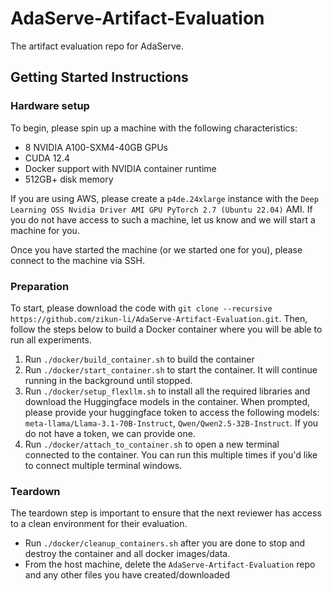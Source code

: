 # AdaServe-Artifact-Evaluation
The artifact evaluation repo for AdaServe.

## Getting Started Instructions

### Hardware setup
To begin, please spin up a machine with the following characteristics:
- 8 NVIDIA A100-SXM4-40GB GPUs
- CUDA 12.4
- Docker support with NVIDIA container runtime
- 512GB+ disk memory

If you are using AWS, please create a `p4de.24xlarge` instance with the `Deep Learning OSS Nvidia Driver AMI GPU PyTorch 2.7 (Ubuntu 22.04)` AMI. If you do not have access to such a machine, let us know and we will start a machine for you.

Once you have started the machine (or we started one for you), please connect to the machine via SSH. 

### Preparation
To start, please download the code with `git clone --recursive https://github.com/zikun-li/AdaServe-Artifact-Evaluation.git`. Then, follow the steps below to build a Docker container where you will be able to run all experiments.

1. Run `./docker/build_container.sh` to build the container
2. Run `./docker/start_container.sh` to start the container. It will continue running in the background until stopped.
3. Run `./docker/setup_flexllm.sh` to install all the required libraries and download the Huggingface models in the container. When prompted, please provide your huggingface token to access the following models: `meta-llama/Llama-3.1-70B-Instruct`, `Qwen/Qwen2.5-32B-Instruct`. If you do not have a token, we can provide one.
4. Run `./docker/attach_to_container.sh` to open a new terminal connected to the container. You can run this multiple times if you'd like to connect multiple terminal windows.

### Teardown
The teardown step is important to ensure that the next reviewer has access to a clean environment for their evaluation.

- Run `./docker/cleanup_containers.sh` after you are done to stop and destroy the container and all docker images/data.
- From the host machine, delete the `AdaServe-Artifact-Evaluation` repo and any other files you have created/downloaded
